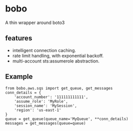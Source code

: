 # bobo
A thin wrapper around boto3

## features

 - intelligent connection caching.
 - rate limit handling, with exponential backoff.
 - multi-account sts:assumerole abstraction.

## Example

    from bobo.aws.sqs import get_queue, get_messages
    conn_details = {
        'account_number': '111111111111',
        'assume_role': 'MyRole',
        'session_name': 'MySession',
        'region': 'us-east-1'
    }
    queue = get_queue(queue_name='MyQueue', **conn_details)
    messages = get_messages(queue=queue)
